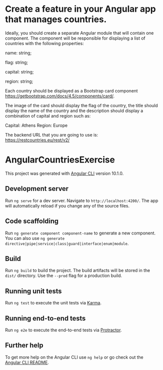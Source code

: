 # Create a feature in your Angular app that manages countries.

Ideally, you should create a separate Angular module that will contain one component. The component will be responsible for displaying a list of countries with the following properties:

name: string;

flag: string;

capital: string;

region: string;



Each country should be displayed as a Bootstrap card component https://getbootstrap.com/docs/4.5/components/card/. 



The image of the card should display the flag of the country, the title should display the name of the country and the description should display a combination of capital and region such as:

Capital: Athens
Region: Europe


The backend URL that you are going to use is: https://restcountries.eu/rest/v2/ 

# AngularCountriesExercise

This project was generated with [Angular CLI](https://github.com/angular/angular-cli) version 10.1.0.

## Development server

Run `ng serve` for a dev server. Navigate to `http://localhost:4200/`. The app will automatically reload if you change any of the source files.

## Code scaffolding

Run `ng generate component component-name` to generate a new component. You can also use `ng generate directive|pipe|service|class|guard|interface|enum|module`.

## Build

Run `ng build` to build the project. The build artifacts will be stored in the `dist/` directory. Use the `--prod` flag for a production build.

## Running unit tests

Run `ng test` to execute the unit tests via [Karma](https://karma-runner.github.io).

## Running end-to-end tests

Run `ng e2e` to execute the end-to-end tests via [Protractor](http://www.protractortest.org/).

## Further help

To get more help on the Angular CLI use `ng help` or go check out the [Angular CLI README](https://github.com/angular/angular-cli/blob/master/README.md).
